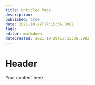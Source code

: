```yaml
---
title: Untitled Page
description: 
published: true
date: 2021-10-29T17:15:36.398Z
tags: 
editor: markdown
dateCreated: 2021-10-29T17:15:36.398Z
---
```


# Header
Your content here